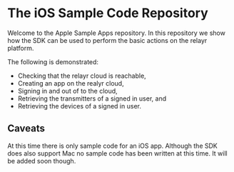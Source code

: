 # The iOS Sample Code Repository

Welcome to the Apple Sample Apps repository. In this repository we show how the SDK can be used to perform the basic actions on the relayr platform.  

The following is demonstrated:

- Checking that the relayr cloud is reachable,
- Creating an app on the realyr cloud,
- Signing in and out of to the cloud,
- Retrieving the transmitters of a signed in user, and
- Retrieving the devices of a signed in user.

## Caveats

At this time there is only sample code for an iOS app. Although the SDK does also support Mac no sample code has been written at this time. It will be added soon though.
